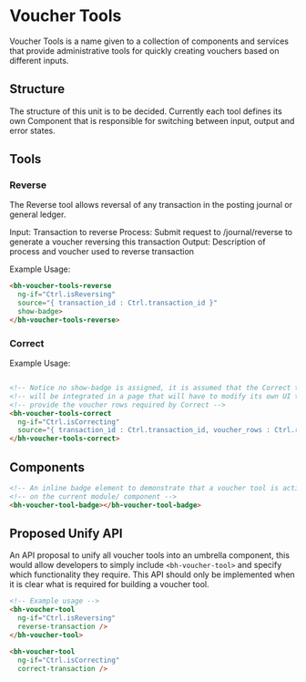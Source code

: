 # Voucher Tools 
Voucher Tools is a name given to a collection of components and services that provide administrative tools for quickly creating vouchers based on different inputs. 

## Structure 
The structure of this unit is to be decided. Currently each tool defines its own Component that is responsible for switching between input, output and error states.

## Tools
### Reverse 
The Reverse tool allows reversal of any transaction in the posting journal or general ledger. 

Input: Transaction to reverse 
Process: Submit request to /journal/reverse to generate a voucher reversing this transaction
Output: Description of process and voucher used to reverse transaction

Example Usage: 
```html
<bh-voucher-tools-reverse 
  ng-if="Ctrl.isReversing"
  source="{ transaction_id : Ctrl.transaction_id }" 
  show-badge>
</bh-voucher-tools-reverse>
```

### Correct

Example Usage: 
```html 

<!-- Notice no show-badge is assigned, it is assumed that the Correct tool --> 
<!-- will be integrated in a page that will have to modify its own UI to --> 
<!-- provide the voucher rows required by Correct -->
<bh-voucher-tools-correct 
  ng-if="Ctrl.isCorrecting"
  source="{ transaction_id : Ctrl.transaction_id, voucher_rows : Ctrl.rows }" />
</bh-voucher-tools-correct>
```

## Components 
```html
<!-- An inline badge element to demonstrate that a voucher tool is active -->
<!-- on the current module/ component -->
<bh-voucher-tool-badge></bh-voucher-tool-badge>
```

## Proposed Unify API
An API proposal to unify all voucher tools into an umbrella component, this would allow developers to simply include `<bh-voucher-tool>` and specify which functionality they require. This API should only be implemented when it is clear what is required for building a voucher tool.

```html 
<!-- Example usage -->
<bh-voucher-tool 
  ng-if="Ctrl.isReversing"
  reverse-transaction />
</bh-voucher-tool>

<bh-voucher-tool
  ng-if="Ctrl.isCorrecting"
  correct-transaction />
```

  
